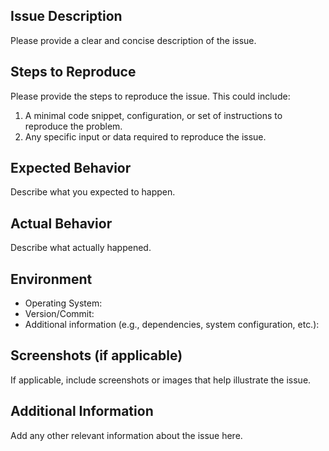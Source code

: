 ## Issue Description

Please provide a clear and concise description of the issue.

## Steps to Reproduce

Please provide the steps to reproduce the issue. This could include:

1. A minimal code snippet, configuration, or set of instructions to reproduce the problem.
2. Any specific input or data required to reproduce the issue.

## Expected Behavior

Describe what you expected to happen.

## Actual Behavior

Describe what actually happened.

## Environment

- Operating System:
- Version/Commit:
- Additional information (e.g., dependencies, system configuration, etc.):

## Screenshots (if applicable)

If applicable, include screenshots or images that help illustrate the issue.

## Additional Information

Add any other relevant information about the issue here.
